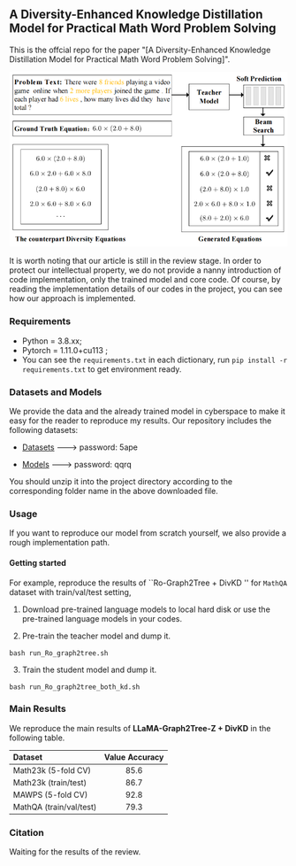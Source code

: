 ## A Diversity-Enhanced Knowledge Distillation Model for Practical Math Word Problem Solving

This is the offcial repo for the paper "[A Diversity-Enhanced Knowledge Distillation Model for Practical Math Word Problem Solving]".

<div align="center">
  <img src="fig/img.png" title="Diversity Equations">
</div>

It is worth noting that our article is still in the review stage. 
In order to protect our intellectual property, we do not provide a nanny introduction of code implementation, 
only the trained model and core code.
Of course, by reading the implementation details of our codes in the project, you can see how our approach is implemented.

### Requirements
* Python = 3.8.xx;
* Pytorch = 1.11.0+cu113 ;
* You can see the `requirements.txt` in each dictionary, run `pip install -r requirements.txt` to get environment ready.

### Datasets and Models


We provide the data and the already trained model in cyberspace to make it easy for the reader to reproduce my results. 
Our repository includes the following datasets:

- [Datasets](https://pan.baidu.com/s/1sKSeYZfN_Qy8TKv7O4lSTQ?pwd=5ape) ---> password: 5ape

- [Models](https://pan.baidu.com/s/1GOMd7jcm-G-eiYko2LCwkA?pwd=qqrq) ---> password: qqrq


You should unzip it into the project directory according to the corresponding folder name in the above downloaded file.


### Usage

If you want to reproduce our model from scratch yourself, we also provide a rough implementation path.

#### Getting started
For example, reproduce the results of ``Ro-Graph2Tree + DivKD '' for `MathQA` dataset with train/val/test setting,

1. Download pre-trained language models to local hard disk or use the pre-trained language models in your codes.

2. Pre-train the teacher model and dump it.
```shell
bash run_Ro_graph2tree.sh
```

3. Train the student model and dump it.
```shell
bash run_Ro_graph2tree_both_kd.sh
```


### Main Results
We reproduce the main results of **LLaMA-Graph2Tree-Z + DivKD** in the following table.

| Dataset                 | Value Accuracy | 
|:------------------------|:--------------:|
| Math23k (5-fold CV)     |      85.6      | 
| Math23k (train/test)    |      86.7      |
| MAWPS (5-fold CV)       |      92.8      | 
| MathQA (train/val/test) |      79.3      |




### Citation

Waiting for the results of the review.